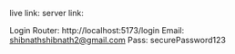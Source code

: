 live link:
server link:

Login Router: http://localhost:5173/login
Email: shibnathshibnath2@gmail.com
Pass: securePassword123
